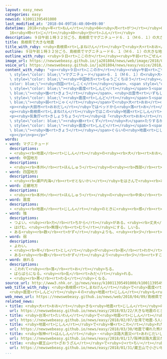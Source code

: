 ```yaml
---
layout: easy_news
categories: easy
newsid: k10011395491000
last_modified_at: '2018-04-09T16:40:00+09:00'
datetime: 2018<ruby>年<rt>ねん</rt></ruby>04<ruby>月<rt>がつ</rt></ruby>09<ruby>日<rt>にち</rt></ruby>
  16<ruby>時<rt>じ</rt></ruby>40<ruby>分<rt>ふん</rt></ruby>
description: ９日午前１時３２分ごろ、島根県でマグニチュード６．１（Ｍ６．１）の大きな地震があって、中国地方や四国、近畿地方などが揺れました。
title: 島根県で大きな地震
title_with_ruby: <ruby>島根県<rt>しまねけん</rt></ruby>で<ruby>大<rt>おお</rt></ruby>きな<ruby>地震<rt>じしん</rt></ruby>
outline: ９日午前１時３２分ごろ、島根県でマグニチュード６．１（Ｍ６．１）の大きな地震があって、中国地方や四国、近畿地方などが揺れました。
outline_with_ruby: <ruby>９日<rt>ここのか</rt></ruby><ruby>午前<rt>ごぜん</rt></ruby>１<ruby>時<rt>じ</rt></ruby>３２<ruby>分<rt>ふん</rt></ruby>ごろ、<ruby>島根県<rt>しまねけん</rt></ruby>でマグニチュード６．１（Ｍ６．１）の<ruby>大<rt>おお</rt></ruby>きな<ruby>地震<rt>じしん</rt></ruby>があって、<ruby>中国地方<rt>ちゅうごくちほう</rt></ruby>や<ruby>四国<rt>しこく</rt></ruby>、<ruby>近畿地方<rt>きんきちほう</rt></ruby>などが<ruby>揺<rt>ゆ</rt></ruby>れました。
image_url: https://newswebeasy.github.io/ja201804/news/web/image/2018/04/09/K10011395491_1804090545_1804090552_01_03.jpg
voice_url: https://newswebeasy.github.io/ja201804/news/easy/voice/2018/04/09/k10011395491000.mp4
content_with_ruby: "<p><ruby>９日<rt>ここのか</rt></ruby><ruby>午前<rt>ごぜん</rt></ruby>１<ruby>時<rt>じ</rt></ruby>３２<ruby>分<rt>ふん</rt></ruby>ごろ、<ruby>島根県<rt>しまねけん</rt></ruby>で<span\
  \ style=\"color: blue;\">マグニチュード</span>６．１（Ｍ６．１）の<ruby>大<rt>おお</rt></ruby>きな<ruby>地震<rt>じしん</rt></ruby>があって、<span\
  \ style=\"color: blue;\"><ruby>中国地方<rt>ちゅうごくちほう</rt></ruby></span>や<span style=\"\
  color: blue;\"><ruby>四国<rt>しこく</rt></ruby></span>、<span style=\"color: blue;\"><ruby>近畿地方<rt>きんきちほう</rt></ruby></span>などが<ruby>揺<rt>ゆ</rt></ruby>れました。<ruby>島根県<rt>しまねけん</rt></ruby><ruby>大田市<rt>おおだし</rt></ruby>は<span\
  \ style=\"color: blue;\"><ruby>震度<rt>しんど</rt></ruby></span>５<span style=\"color:\
  \ blue;\"><ruby>強<rt>きょう</rt></ruby></span>、<ruby>出雲市<rt>いずもし</rt></ruby>や<ruby>雲南市<rt>うんなんし</rt></ruby>などは<span\
  \ style=\"color: blue;\"><ruby>震度<rt>しんど</rt></ruby></span>５<span style=\"color:\
  \ blue;\"><ruby>弱<rt>じゃく</rt></ruby></span>で<ruby>大<rt>おお</rt></ruby>きく<ruby>揺<rt>ゆ</rt></ruby>れました。</p>\n\
  <p><ruby>大田市<rt>おおだし</rt></ruby>ではベッドから<ruby>落<rt>お</rt></ruby>ちたりしてけがをした<ruby>人<rt>ひと</rt></ruby>がいます。<ruby>道<rt>みち</rt></ruby>や<ruby>建物<rt>たてもの</rt></ruby>が<ruby>壊<rt>こわ</rt></ruby>れた<ruby>所<rt>ところ</rt></ruby>や、<ruby>水道<rt>すいどう</rt></ruby>の<ruby>水<rt>みず</rt></ruby>が<ruby>出<rt>で</rt></ruby>なくなった<ruby>所<rt>ところ</rt></ruby>もあります。</p>\n\
  <p><ruby>島根県<rt>しまねけん</rt></ruby>ではこの<ruby>地震<rt>じしん</rt></ruby>のあとも<ruby>地震<rt>じしん</rt></ruby>が<ruby>続<rt>つづ</rt></ruby>いています。</p>\n\
  <p><ruby>気象庁<rt>きしょうちょう</rt></ruby>は「<ruby>大<rt>おお</rt></ruby>きく<ruby>揺<rt>ゆ</rt></ruby>れた<ruby>所<rt>ところ</rt></ruby>は<ruby>石<rt>いし</rt></ruby>が<ruby>落<rt>お</rt></ruby>ちてきたり、<ruby>雨<rt>あめ</rt></ruby>で<ruby>山<rt>やま</rt></ruby>が<span\
  \ style=\"color: blue;\"><ruby>崩<rt>くず</rt></ruby>れ</span>たりするかもしれません。いちばん<ruby>大<rt>おお</rt></ruby>きい<ruby>場合<rt>ばあい</rt></ruby>で<span\
  \ style=\"color: blue;\"><ruby>震度<rt>しんど</rt></ruby></span>５<span style=\"color:\
  \ blue;\"><ruby>強<rt>きょう</rt></ruby></span>ぐらいの<ruby>地震<rt>じしん</rt></ruby>がまたあるかもしれません。これから１<ruby>週間<rt>しゅうかん</rt></ruby>ぐらいは<ruby>十分<rt>じゅうぶん</rt></ruby><ruby>気<rt>き</rt></ruby>をつけてください」と<ruby>言<rt>い</rt></ruby>っています。</p>\n\
  <p></p>\n<p></p>"
words:
- word: マグニチュード
  descriptions:
  - <ruby><rb>地震</rb><rt>じしん</rt></ruby>の<ruby><rb>大</rb><rt>おお</rt></ruby>きさの<ruby><rb>単位</rb><rt>たんい</rt></ruby>。
- word: 中国地方
  descriptions:
  - <ruby><rb>本州</rb><rt>ほんしゅう</rt></ruby>の<ruby><rb>西部</rb><rt>せいぶ</rt></ruby>にあり、<ruby><rb>北</rb><rt>きた</rt></ruby>は<ruby><rb>日本海</rb><rt>にほんかい</rt></ruby>に、<ruby><rb>南</rb><rt>みなみ</rt></ruby>は<ruby><rb>瀬戸内海</rb><rt>せとないかい</rt></ruby>に<ruby><rb>面</rb><rt>めん</rt></ruby>する<ruby><rb>地方</rb><rt>ちほう</rt></ruby>。<ruby><rb>岡山</rb><rt>おかやま</rt></ruby>・<ruby><rb>広島</rb><rt>ひろしま</rt></ruby>・<ruby><rb>山口</rb><rt>やまぐち</rt></ruby>・<ruby><rb>島根</rb><rt>しまね</rt></ruby>・<ruby><rb>鳥取</rb><rt>とっとり</rt></ruby>の<ruby><rb>五県</rb><rt>ごけん</rt></ruby>がある。<ruby><rb>中国</rb><rt>ちゅうごく</rt></ruby>。
- word: 四国地方
  descriptions:
  - <ruby><rb>瀬戸内海</rb><rt>せとないかい</rt></ruby>をはさんで<ruby><rb>本州</rb><rt>ほんしゅう</rt></ruby>と<ruby><rb>向</rb><rt>む</rt></ruby>かい<ruby><rb>合</rb><rt>あ</rt></ruby>っている<ruby><rb>大</rb><rt>おお</rt></ruby>きな<ruby><rb>島</rb><rt>しま</rt></ruby>。<ruby><rb>香川</rb><rt>かがわ</rt></ruby>・<ruby><rb>高知</rb><rt>こうち</rt></ruby>・<ruby><rb>愛媛</rb><rt>えひめ</rt></ruby>・<ruby><rb>徳島</rb><rt>とくしま</rt></ruby>の四<ruby><rb>県</rb><rt>けん</rt></ruby>がある。
- word: 近畿地方
  descriptions:
  - <ruby><rb>本州</rb><rt>ほんしゅう</rt></ruby>の<ruby><rb>中央</rb><rt>ちゅうおう</rt></ruby>から<ruby><rb>少</rb><rt>すこ</rt></ruby>し<ruby><rb>西</rb><rt>にし</rt></ruby>にある<ruby><rb>地方</rb><rt>ちほう</rt></ruby>。<ruby><rb>京都</rb><rt>きょうと</rt></ruby>・<ruby><rb>大阪</rb><rt>おおさか</rt></ruby>の<ruby><rb>二</rb><rt>ふた</rt></ruby>つの<ruby><rb>府</rb><rt>ふ</rt></ruby>と、<ruby><rb>兵庫</rb><rt>ひょうご</rt></ruby>・<ruby><rb>奈良</rb><rt>なら</rt></ruby>・<ruby><rb>和歌山</rb><rt>わかやま</rt></ruby>・<ruby><rb>滋賀</rb><rt>しが</rt></ruby>・<ruby><rb>三重</rb><rt>みえ</rt></ruby>の<ruby><rb>五</rb><rt>いつ</rt></ruby>つの<ruby><rb>県</rb><rt>けん</rt></ruby>がある。
- word: 震度
  descriptions:
  - <ruby><rb>地震</rb><rt>じしん</rt></ruby>のときに<ruby><rb>感</rb><rt>かん</rt></ruby>じるゆれの<ruby><rb>度合</rb><rt>どあ</rt></ruby>い。<ruby><rb>計測地震計</rb><rt>けいそくじしんけい</rt></ruby>によって<ruby><rb>測</rb><rt>はか</rt></ruby>られ、<ruby><rb>次</rb><rt>つぎ</rt></ruby>の１０<ruby><rb>段階</rb><rt>だんかい</rt></ruby>に<ruby><rb>分</rb><rt>わ</rt></ruby>けられている。
- word: 強
  descriptions:
  - つよい。<ruby><rb>力</rb><rt>ちから</rt></ruby>がある。<ruby><rb>丈夫</rb><rt>じょうぶ</rt></ruby>。
  - はげむ。<ruby><rb>無理</rb><rt>むり</rt></ruby>にする。しいる。
  - ある<ruby><rb>数</rb><rt>かず</rt></ruby>よりも、<ruby><rb>少</rb><rt>すこ</rt></ruby>し<ruby><rb>多</rb><rt>おお</rt></ruby>いことを<ruby><rb>表</rb><rt>あらわ</rt></ruby>す。
- word: 弱
  descriptions:
  - よわい。
  - <ruby><rb>年</rb><rt>とし</rt></ruby>が<ruby><rb>若</rb><rt>わか</rt></ruby>い。
  - ある<ruby><rb>数</rb><rt>かず</rt></ruby>より<ruby><rb>少</rb><rt>すこ</rt></ruby>し<ruby><rb>足</rb><rt>た</rt></ruby>りないことを<ruby><rb>表</rb><rt>あらわ</rt></ruby>す。
- word: 崩れる
  descriptions:
  - こわれて<ruby><rb>落</rb><rt>お</rt></ruby>ちる。
  - ばらばらになる。<ruby><rb>乱</rb><rt>みだ</rt></ruby>れる。
  - <ruby><rb>悪</rb><rt>わる</rt></ruby>くなる。
source_url: http://www3.nhk.or.jp/news/easy/k10011395491000/k10011395491000.html
web_title_with_ruby: <ruby>島根県<rt>しまねけん</rt></ruby>で<ruby>震度<rt>しんど</rt></ruby>５<ruby>強<rt>きょう</rt></ruby>
  <ruby>震度<rt>しんど</rt></ruby>４の<ruby>地震<rt>じしん</rt></ruby>も<ruby>続<rt>つづ</rt></ruby>く
web_news_url: https://newswebeasy.github.io/news/web/2018/04/09/島根県で震度5強-震度4の地震も続く
related_news:
- title: <ruby>大<rt>おお</rt></ruby>きな<ruby>地震<rt>じしん</rt></ruby>のときは<ruby>緊急地震速報<rt>きんきゅうじしんそくほう</rt></ruby>に<ruby>続<rt>つづ</rt></ruby>きの<ruby>情報<rt>じょうほう</rt></ruby>が<ruby>出<rt>で</rt></ruby>る
  url: https://newswebeasy.github.io/news/easy/2018/03/22/大きな地震のときは緊急地震速報に続きの情報が出る
- title: <ruby>台湾<rt>たいわん</rt></ruby>で<ruby>地震<rt>じしん</rt></ruby>　５<ruby>人<rt>にん</rt></ruby>が<ruby>亡<rt>な</rt></ruby>くなって２５０<ruby>人<rt>にん</rt></ruby><ruby>以上<rt>いじょう</rt></ruby>がけがをする
  url: https://newswebeasy.github.io/news/easy/2018/02/07/台湾で地震-5人が亡くなって250人以上がけがをする
- title: <ruby>地震<rt>じしん</rt></ruby>で<ruby>壊<rt>こわ</rt></ruby>れた<ruby>熊本城<rt>くまもとじょう</rt></ruby>を２０<ruby>年<rt>ねん</rt></ruby>で<ruby>直<rt>なお</rt></ruby>す<ruby>計画<rt>けいかく</rt></ruby>が<ruby>決<rt>き</rt></ruby>まる
  url: https://newswebeasy.github.io/news/easy/2018/03/30/地震で壊れた熊本城を20年で直す計画が決まる
- title: <ruby>阪神<rt>はんしん</rt></ruby>・<ruby>淡路大震災<rt>あわじだいしんさい</rt></ruby>が<ruby>起<rt>お</rt></ruby>こってから２３<ruby>年<rt>ねん</rt></ruby>
  url: https://newswebeasy.github.io/news/easy/2018/01/17/阪神淡路大震災が起こってから23年
- title: <ruby>蔵王山<rt>ざおうざん</rt></ruby>で<ruby>小<rt>ちい</rt></ruby>さい<ruby>噴火<rt>ふんか</rt></ruby>があるかもしれない　<ruby>気<rt>き</rt></ruby>をつけて
  url: https://newswebeasy.github.io/news/easy/2018/01/31/蔵王山で小さい噴火があるかもしれない-気をつけて
...
```

